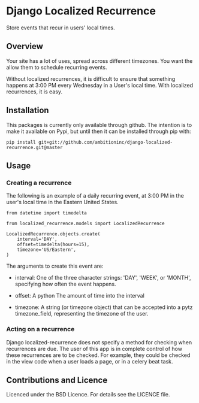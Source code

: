 Django Localized Recurrence
===========================

Store events that recur in users' local times.

Overview
----------------------------------------

Your site has a lot of uses, spread across different timezones. You
want the allow them to schedule recurring events.

Without localized recurrences, it is difficult to ensure that
something happens at 3:00 PM every Wednesday in a User's local
time. With localized recurrences, it is easy.

Installation
----------------------------------------

This packages is currently only available through github. The
intention is to make it available on Pypi, but until then it can be
installed through pip with:

    pip install git+git://github.com/ambitioninc/django-localized-recurrence.git@master


Usage
----------------------------------------

### Creating a recurrence

The following is an example of a daily recurring event, at 3:00 PM in
the user's local time in the Eastern United States.

    from datetime import timedelta

    from localized_recurrence.models import LocalizedRecurrence

    LocalizedRecurrence.objects.create(
        interval='DAY',
        offset=timedelta(hours=15),
        timezone='US/Eastern',
    )

The arguments to create this event are:

- interval: One of the three character strings: 'DAY', 'WEEK', or
  'MONTH', specifying how often the event happens.

- offset: A python The amount of time into the interval 

- timezone: A string (or timezone object) that can be accepted into a
  pytz timezone_field, representing the timezone of the user.

### Acting on a recurrence

Django localized-recurrence does not specify a method for checking
when recurrences are due. The user of this app is in complete control
of how these recurrences are to be checked. For example, they could be
checked in the view code when a user loads a page, or in a celery beat
task.


Contributions and Licence
----------------------------------------

Licenced under the BSD Licence. For details see the LICENCE file.
